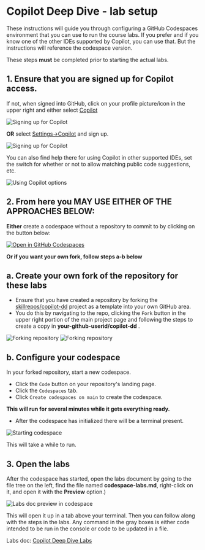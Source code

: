 # Copilot Deep Dive - lab setup

These instructions will guide you through configuring a GitHub Codespaces environment that you can use to run the course labs. 
If you prefer and if you know one of the other IDEs supported by Copilot, you can use that. But the instructions will reference the codespace version.

These steps **must** be completed prior to starting the actual labs.

## 1. Ensure that you are signed up for Copilot access. 

If not, when signed into GitHub, click on your profile picture/icon in the upper right and either select [Copilot](https://github.com/github-copilot/signup) 

![Signing up for Copilot](./images/cdd70.png?raw=true "Signing up for Copilot")

**OR** select [Settings->Copilot](https://github.com/settings/copilot) and sign up.

![Signing up for Copilot](./images/cdd32.png?raw=true "Signing up for Copilot")

You can also find help there for using Copilot in other supported IDEs, set the switch for whether or not to allow matching public code suggestions, etc.

![Using Copilot options](./images/cdd31.png?raw=true "Using Copilot options")

## 2. From here you **MAY USE EITHER OF THE APPROACHES BELOW:**

**Either** create a codespace without a repository to commit to by clicking on the button below:

[![Open in GitHub Codespaces](https://github.com/codespaces/badge.svg)](https://codespaces.new/skillrepos/copilot-dd?quickstart=1)

**Or if you want your own fork, follow steps a-b below**

## a. Create your own fork of the repository for these labs

- Ensure that you have created a repository by forking the [skillrepos/copilot-dd](https://github.com/skillrepos/copilot-dd) project as a template into your own GitHub area.
- You do this by navigating to the repo, clicking the `Fork` button in the upper right portion of the main project page and following the steps to create a copy in **your-github-userid/copilot-dd** .

![Forking repository](./images/cdd28.png?raw=true "Forking the repository")
![Forking repository](./images/cdd29.png?raw=true "Forking the repository")

## b. Configure your codespace

In your forked repository, start a new codespace.

- Click the `Code` button on your repository's landing page.
- Click the `Codespaces` tab.
- Click `Create codespaces on main` to create the codespace.

**This will run for several minutes while it gets everything ready.**
  
- After the codespace has initialized there will be a terminal present.

![Starting codespace](./images/cdd30.png?raw=true "Starting your codespace")

This will take a while to run.

## 3. Open the labs

After the codespace has started, open the labs document by going to the file tree on the left, find the file named **codespace-labs.md**, right-click on it, and open it with the **Preview** option.)

![Labs doc preview in codespace](./images/cdd33.png?raw=true "Labs doc preview in codespace")

This will open it up in a tab above your terminal. Then you can follow along with the steps in the labs. 
Any command in the gray boxes is either code intended to be run in the console or code to be updated in a file.

Labs doc: [Copilot Deep Dive Labs](codespace-labs.md)


